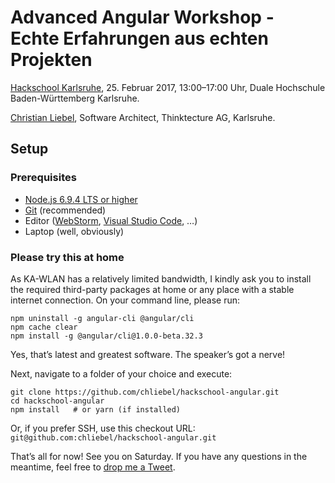 # Advanced Angular Workshop - Echte Erfahrungen aus echten Projekten

[Hackschool Karlsruhe](https://www.meetup.com/de-DE/Hackschool-KA/events/237247729/), 25. Februar 2017, 13:00–17:00 Uhr, Duale Hochschule Baden-Württemberg Karlsruhe.

[Christian Liebel](https://twitter.com/chris_liebel), Software Architect, Thinktecture AG, Karlsruhe.

## Setup

### Prerequisites

- [Node.js 6.9.4 LTS or higher](https://nodejs.org/en/)
- [Git](https://git-scm.com/) (recommended)
- Editor ([WebStorm](https://www.jetbrains.com/webstorm/), [Visual Studio Code](https://code.visualstudio.com/), …)
- Laptop (well, obviously)

### Please try this at home

As KA-WLAN has a relatively limited bandwidth, I kindly ask you to install the required third-party packages at home or any place with a stable internet connection. On your command line, please run:

```
npm uninstall -g angular-cli @angular/cli
npm cache clear
npm install -g @angular/cli@1.0.0-beta.32.3
```

Yes, that’s latest and greatest software. The speaker’s got a nerve!

Next, navigate to a folder of your choice and execute:

```
git clone https://github.com/chliebel/hackschool-angular.git
cd hackschool-angular
npm install   # or yarn (if installed)
```

Or, if you prefer SSH, use this checkout URL: `git@github.com:chliebel/hackschool-angular.git`

That’s all for now! See you on Saturday. If you have any questions in the meantime, feel free to [drop me a Tweet](https://twitter.com/chris_liebel).
